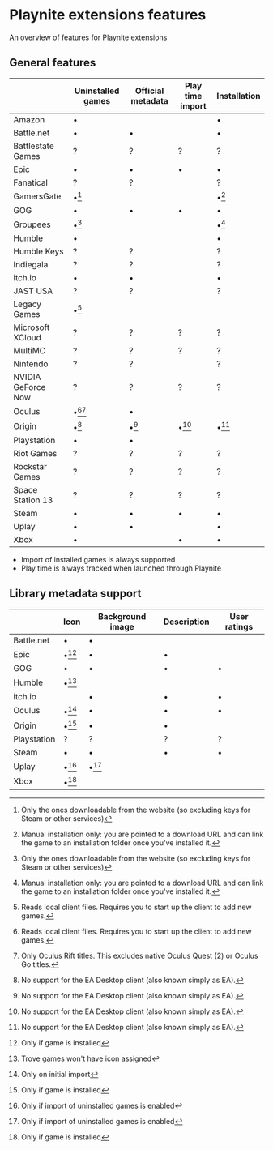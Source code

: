 # Playnite extensions features
An overview of features for Playnite extensions

## General features

|                     | Uninstalled games | Official metadata | Play time import | Installation | 
| ------------------- | ----------------- | ----------------- | ---------------- | ------------ | 
| Amazon              | •                 |                   |                  | •            | 
| Battle.net          | •                 | •                 |                  | •            |
| Battlestate Games   | ?                 | ?                 | ?                | ?            |
| Epic                | •                 | •                 | •                | •            |
| Fanatical           | ?                 | ?                 |                  | ?            |
| GamersGate          | •[^d]             |                   |                  | •[^c]        |
| GOG                 | •                 | •                 | •                | •            |
| Groupees            | •[^d]             |                   |                  | •[^c]        |
| Humble              | •                 |                   |                  | •            |
| Humble Keys         | ?                 | ?                 |                  | ?            |
| Indiegala           | ?                 | ?                 |                  | ?            |
| itch.io             | •                 | •                 |                  | •            |
| JAST USA            | ?                 | ?                 |                  | ?            |
| Legacy Games        | •[^a]             |                   |                  |              |
| Microsoft XCloud    | ?                 | ?                 | ?                | ?            |
| MultiMC             | ?                 | ?                 | ?                | ?            |
| Nintendo            | ?                 | ?                 |                  | ?            |
| NVIDIA GeForce Now  | ?                 | ?                 | ?                | ?            |
| Oculus              | •[^a][^b]         | •                 |                  |              |
| Origin              | •[^e]             | •[^e]             | •[^e]            | •[^e]        |
| Playstation         | •                 | •                 |                  |              |
| Riot Games          | ?                 | ?                 | ?                | ?            |
| Rockstar Games      | ?                 | ?                 | ?                | ?            |
| Space Station 13    | ?                 | ?                 | ?                | ?            |
| Steam               | •                 | •                 | •                | •            | 
| Uplay               | •                 | •                 |                  | •            | 
| Xbox                | •                 |                   | •                | •            |

* Import of installed games is always supported
* Play time is always tracked when launched through Playnite

[^a]: Reads local client files. Requires you to start up the client to add new games.
[^b]: Only Oculus Rift titles. This excludes native Oculus Quest (2) or Oculus Go titles.
[^c]: Manual installation only: you are pointed to a download URL and can link the game to an installation folder once you've installed it.
[^d]: Only the ones downloadable from the website (so excluding keys for Steam or other services)
[^e]: No support for the EA Desktop client (also known simply as EA).

## Library metadata support

|             | Icon  | Background image | Description | User ratings | 
| ----------- | ----  | ---------------- | ----------- | ------------ |
| Battle.net  | •     | •                |             |              | 
| Epic        | •[^1] | •                | •           |              | 
| GOG         | •     | •                | •           | •            | 
| Humble      | •[^3] |                  |             |              | 
| itch.io     |       | •                | •           | •            | 
| Oculus      | •[^4] | •                | •           | •            |
| Origin      | •[^1] | •                | •           |              |
| Playstation | ?     | ?                | ?           | ?            |
| Steam       | •     | •                | •           | •            | 
| Uplay       | •[^2] | •[^2]            |             |              | 
| Xbox        | •[^1] |                  |             |              | 

[^1]: Only if game is installed
[^2]: Only if import of uninstalled games is enabled
[^3]: Trove games won't have icon assigned
[^4]: Only on initial import
